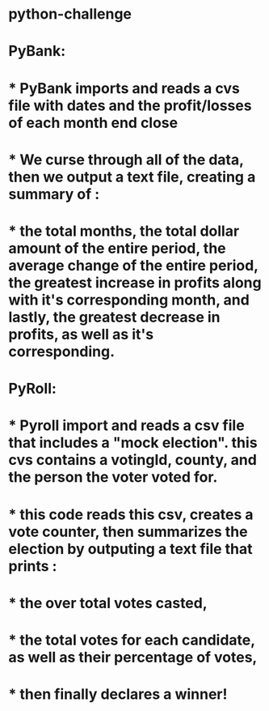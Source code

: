 # python-challenge

# PyBank:

#   * PyBank imports and reads a cvs file with dates and the profit/losses of each month end close

#   * We curse through all of the data, then we output a text file, creating a summary of : 
#        * the total months, the total dollar amount of the entire period, the  average change of the entire period, the greatest increase  in profits along with it's corresponding month, and lastly, the greatest decrease in profits, as well as it's corresponding.

# PyRoll: 

#   * Pyroll import and reads a csv file that includes a "mock election". this cvs contains a votingId, county, and the person the voter voted for.

#   * this code reads this csv, creates a vote counter, then summarizes the election by outputing a text file that prints : 
#       * the over total votes casted, 
#       * the total votes for each candidate, as well as their percentage of votes,
#       * then finally declares a winner! 
